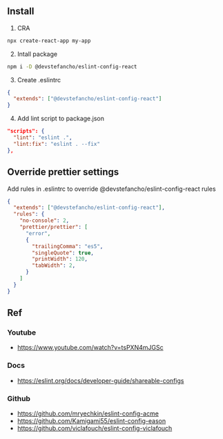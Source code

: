 ## Install

1. CRA
```bash
npx create-react-app my-app
```

2. Intall package
```bash
npm i -D @devstefancho/eslint-config-react
```

3. Create .eslintrc
```json
{
  "extends": ["@devstefancho/eslint-config-react"]
}
```

4. Add lint script to package.json
```json
"scripts": {
  "lint": "eslint .",
  "lint:fix": "eslint . --fix"
},
```

## Override prettier settings
Add rules in .eslintrc to override @devstefancho/eslint-config-react rules  
```json
{
  "extends": ["@devstefancho/eslint-config-react"],
  "rules": {
    "no-console": 2,
    "prettier/prettier": [
      "error",
      {
        "trailingComma": "es5",
        "singleQuote": true,
        "printWidth": 120,
        "tabWidth": 2,
      }
    ]
  }
}
```

## Ref
### Youtube
- https://www.youtube.com/watch?v=tsPXN4mJGSc

### Docs
- https://eslint.org/docs/developer-guide/shareable-configs

### Github
- https://github.com/mryechkin/eslint-config-acme
- https://github.com/Kamigami55/eslint-config-eason
- https://github.com/viclafouch/eslint-config-viclafouch